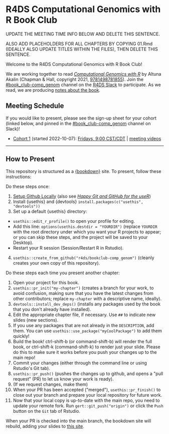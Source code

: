 # R4DS Computational Genomics with R Book Club

UPDATE THE MEETING TIME INFO BELOW AND DELETE THIS SENTENCE.

ALSO ADD PLACEHOLDERS FOR ALL CHAPTERS BY COPYING 01.Rmd (IDEALLY ALSO UPDATE TITLES WITHIN THE FILES), THEN DELETE THIS SENTENCE.

Welcome to the R4DS Computational Genomics with R Book Club!

We are working together to read [_Computational Genomics with R_](https://compgenomr.github.io/book/) by Altuna Akalin (Chapman & Hall, copyright 2021, [9781498781855](https://www.routledge.com/Computational-Genomics-with-R/Akalin/p/book/9781498781855)).
Join the [#book_club-comp_genom](https://rfordatascience.slack.com/archives/C040F26TNR5) channel on the [R4DS Slack](https://r4ds.io/join) to participate.
As we read, we are producing [notes about the book](https://r4ds.io/comp_genom).

## Meeting Schedule

If you would like to present, please see the sign-up sheet for your cohort (linked below, and pinned in the [#book_club-comp_genom](https://rfordatascience.slack.com/archives/C040F26TNR5) channel on Slack)!

- [Cohort 1](https://docs.google.com/spreadsheets/d/1j9L3XPUQvkHJaOzYuGFBd6xSmLOCCMGhEmkj1JOyMoY/edit?usp=sharing) (started 2022-10-07): [Fridays, 9:00 CST/CDT](https://www.timeanddate.com/worldclock/converter.html?iso=20221007T140000&p1=24&p2=1440) | [meeting videos](https://youtube.com/playlist?list=PL3x6DOfs2NGjAvuW2kC0kKP_oCWK2omFt)

<hr>


## How to Present

This repository is structured as a [{bookdown}](https://CRAN.R-project.org/package=bookdown) site.
To present, follow these instructions:

Do these steps once:

1. [Setup Github Locally](https://www.youtube.com/watch?v=hNUNPkoledI) (also see [_Happy Git and GitHub for the useR_](https://happygitwithr.com/github-acct.html))
2. Install {usethis} and {devtools} `install.packages(c("usethis", "devtools"))`
3. Set up a default {usethis} directory:
  - `usethis::edit_r_profile()` to open your profile for editing.
  - Add this line: `options(usethis.destdir = "YOURDIR")` (replace `YOURDIR` with the root directory under which you want your R projects to appear; or you can skip these steps, and the project will be saved to your Desktop).
  - Restart your R session (Session/Restart R in Rstudio).
4. `usethis::create_from_github("r4ds/bookclub-comp_genom")` (cleanly creates your own copy of this repository).

Do these steps each time you present another chapter:

1. Open your project for this book.
2. `usethis::pr_init("my-chapter")` (creates a branch for your work, to avoid confusion, making sure that you have the latest changes from other contributors; replace `my-chapter` with a descriptive name, ideally).
3. `devtools::install_dev_deps()` (installs any packages used by the book that you don't already have installed).
4. Edit the appropriate chapter file, if necessary. Use `##` to indicate new slides (new sections).
5. If you use any packages that are not already in the `DESCRIPTION`, add them. You can use `usethis::use_package("myCoolPackage")` to add them quickly!
6. Build the book! ctrl-shift-b (or command-shift-b) will render the full book, or ctrl-shift-k (command-shift-k) to render just your slide. Please do this to make sure it works before you push your changes up to the main repo!
7. Commit your changes (either through the command line or using Rstudio's Git tab).
8. `usethis::pr_push()` (pushes the changes up to github, and opens a "pull request" (PR) to let us know your work is ready).
9. (If we request changes, make them)
10. When your PR has been accepted ("merged"), `usethis::pr_finish()` to close out your branch and prepare your local repository for future work.
11. Now that your local copy is up-to-date with the main repo, you need to update your remote fork. Run `gert::git_push("origin")` or click the `Push` button on the `Git` tab of Rstudio.

When your PR is checked into the main branch, the bookdown site will rebuild, adding your slides to [this site](https://r4ds.io/comp_genom).
